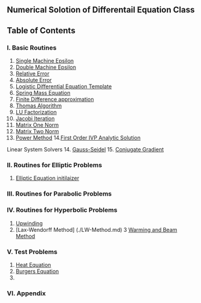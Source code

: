 ## Numerical Solotion of Differentail Equation Class
## Table of Contents

###  I. Basic Routines
 1. [Single Machine Epsilon](https://github.com/colbywight/Numerical-Analysis/blob/master/MachineEpsilonSingle.md)
 2. [Double Machine Epsilon](https://github.com/colbywight/Numerical-Analysis/blob/master/MachineEpsilonDouble.md)
 3. [Relative Error](/relError.md)
 4. [Absolute Error](/absError.md)
 5. [Logistic Differential Equation Template](/logisticDifEq.md)
 6. [Spring Mass Equation](/SpringMass.md)
 7. [Finite Difference approximation](/FiniteDifferenceApproximation.md)
 8. [Thomas Algorithm](/ThomasAlgorithm.md)
 9. [LU Factorization](https://github.com/colbywight/Numerical-Analysis/blob/master/LUfactorizationSPP.md)
 10. [Jacobi Iteration](https://github.com/colbywight/Numerical-Analysis/blob/master/jacobiIteration.md)
 11. [Matrix One Norm](/MatrixOneNorm.md)
 12. [Matrix Two Norm](/MatrixInfinityNorm.md)
 13. [Power Method](https://github.com/colbywight/Numerical-Analysis/blob/master/powerMethod.md)
 14.[First Order IVP Analytic Solution](./FirstOrderIVPAnalytic.md)
 
 Linear System Solvers
 14. [Gauss-Seidel](https://github.com/colbywight/Numerical-Analysis/blob/master/Gauss-SeidelIteration.md)
 15. [Conjugate Gradient](https://github.com/colbywight/Numerical-Analysis/blob/master/conjugateGradient.md)

###  II. Routines for Elliptic Problems
1. [Elliptic Equation initilaizer](/EllipticeInitializer.md)


###  III. Routines for Parabolic Problems

 
###  IV. Routines for Hyperbolic Problems
1. [Upwinding](./Upwinding.md)
2. [Lax-Wendorff Method] (./LW-Method.md)
3 [Warming and Beam Method](./WarmingandBeam.md)

###  V. Test Problems
1. [Heat Equation](./BisectionMethod.md) 
2. [Burgers Equation](./FixedPointMethod.md) 
3.
### VI. Appendix 
